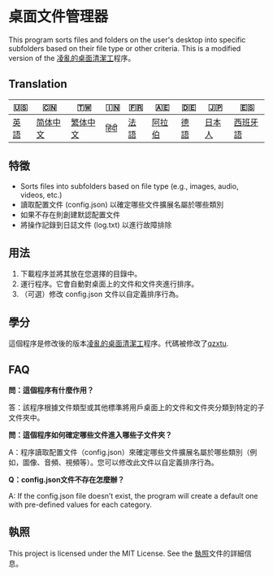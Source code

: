 # 桌面文件管理器

This program sorts files and folders on the user's desktop into specific subfolders based on their file type or other criteria. This is a modified version of the [凌亂的桌面清潔工](https://www.unknowncheats.me/forum/c-/578800-messy-desktop-cleaner.html)程序。

## Translation

| 🇺🇸            | 🇨🇳                    | 🇹🇼                    | 🇮🇳                  | 🇫🇷               | 🇦🇪                | 🇩🇪               | 🇯🇵                | 🇪🇸                 |
| --------------- | ----------------------- | ----------------------- | --------------------- | ------------------ | ------------------- | ------------------ | ------------------- | -------------------- |
| [英語](README.md) | [简体中文](README.zh-CN.md) | [繁体中文](README.zh-TW.md) | [हिंदी](README.hi.md) | [法語](README.fr.md) | [阿拉伯](README.ar.md) | [德語](README.de.md) | [日本人](README.ja.md) | [西班牙語](README.es.md) |

## 特徵

-   Sorts files into subfolders based on file type (e.g., images, audio, videos, etc.)
-   讀取配置文件 (config.json) 以確定哪些文件擴展名屬於哪些類別
-   如果不存在則創建默認配置文件
-   將操作記錄到日誌文件 (log.txt) 以進行故障排除

## 用法

1.  下載程序並將其放在您選擇的目錄中。
2.  運行程序。它會自動對桌面上的文件和文件夾進行排序。
3.  （可選）修改 config.json 文件以自定義排序行為。

## 學分

這個程序是修改後的版本[凌亂的桌面清潔工](https://www.unknowncheats.me/forum/c-/578800-messy-desktop-cleaner.html)程序。代碼被修改了[qzxtu](https://github.com/qzxtu).

## FAQ

**問：這個程序有什麼作用？**

答：該程序根據文件類型或其他標準將用戶桌面上的文件和文件夾分類到特定的子文件夾中。

**問：這個程序如何確定哪些文件進入哪些子文件夾？**

A：程序讀取配置文件（config.json）來確定哪些文件擴展名屬於哪些類別（例如，圖像、音頻、視頻等）。您可以修改此文件以自定義排序行為。

**Q：config.json文件不存在怎麼辦？**

A: If the config.json file doesn’t exist, the program will create a default one with pre-defined values for each category.

## 執照

This project is licensed under the MIT License. See the [執照](LICENSE)文件的詳細信息。
